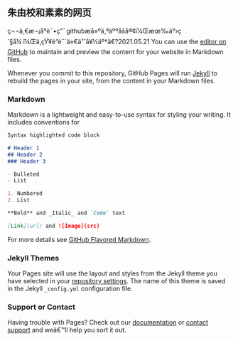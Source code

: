 ## 朱由校和素素的网页



ç¬¬ä¸€æ¬¡å°è¯•ç”¨githubæ­å»ºä¸ªäººåšå®¢ï¼Œæœ‰äº›ç´§å¼ ï¼Œä¸çŸ¥é“è¯´ä»€ä¹ˆå¥½äº†ã€?2021.05.21
You can use the [editor on GitHub](https://github.com/Suqiufang1994/qingfengmingyue.github.io/edit/master/index.md) to maintain and preview the content for your website in Markdown files.

Whenever you commit to this repository, GitHub Pages will run [Jekyll](https://jekyllrb.com/) to rebuild the pages in your site, from the content in your Markdown files.

### Markdown

Markdown is a lightweight and easy-to-use syntax for styling your writing. It includes conventions for

```markdown
Syntax highlighted code block

# Header 1
## Header 2
### Header 3

- Bulleted
- List

1. Numbered
2. List

**Bold** and _Italic_ and `Code` text

[Link](url) and ![Image](src)
```

For more details see [GitHub Flavored Markdown](https://guides.github.com/features/mastering-markdown/).

### Jekyll Themes

Your Pages site will use the layout and styles from the Jekyll theme you have selected in your [repository settings](https://github.com/Suqiufang1994/qingfengmingyue.github.io/settings). The name of this theme is saved in the Jekyll `_config.yml` configuration file.

### Support or Contact

Having trouble with Pages? Check out our [documentation](https://help.github.com/categories/github-pages-basics/) or [contact support](https://github.com/contact) and weâ€™ll help you sort it out.
